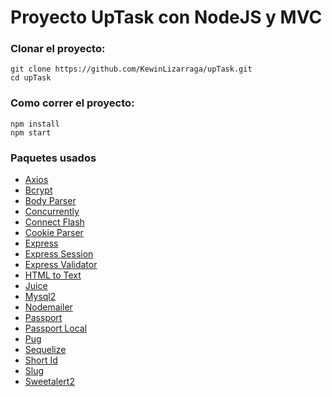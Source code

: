 # Proyecto UpTask con NodeJS y MVC

### Clonar el proyecto:
```
git clone https://github.com/KewinLizarraga/upTask.git
cd upTask
```

### Como correr el proyecto:
```
npm install
npm start
```

### Paquetes usados
+ [Axios](https://www.npmjs.com/package/axios)
+ [Bcrypt](https://www.npmjs.com/package/bcrypt)
+ [Body Parser](https://www.npmjs.com/package/body-parser)
+ [Concurrently](https://www.npmjs.com/package/concurrently)
+ [Connect Flash](https://www.npmjs.com/package/connect-flash)
+ [Cookie Parser](https://www.npmjs.com/package/cookie-parser)
+ [Express](https://www.npmjs.com/package/express)
+ [Express Session](https://www.npmjs.com/package/express-session)
+ [Express Validator](https://www.npmjs.com/package/express-validator)
+ [HTML to Text](https://www.npmjs.com/package/html-to-text)
+ [Juice](https://www.npmjs.com/package/juice)
+ [Mysql2](https://www.npmjs.com/package/mysql2)
+ [Nodemailer](https://www.npmjs.com/package/nodemailer)
+ [Passport](https://www.npmjs.com/package/passport)
+ [Passport Local](https://www.npmjs.com/package/passport-local)
+ [Pug](https://www.npmjs.com/package/pug)
+ [Sequelize](https://www.npmjs.com/package/sequelize)
+ [Short Id](https://www.npmjs.com/package/shortid)
+ [Slug](https://www.npmjs.com/package/slug)
+ [Sweetalert2](https://www.npmjs.com/package/sweetalert2)